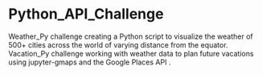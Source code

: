 # Python_API_Challenge
Weather_Py challenge creating a Python script to visualize the weather of 500+ cities across the world of varying distance from the equator. Vacation_Py challenge working with weather data to plan future vacations using jupyter-gmaps and the Google Places API .
